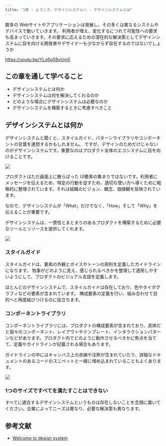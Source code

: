 ```yaml
---
title: "1章 : ようこそ、デザインシステムへ - デザインシステムとは"
---
```

数多の Webサイトやアプリケーションは発展し、その多くは異なるシステムやデバイスで動いていきます。
利用者が増え、変化するにつれて可能性への要求も高まっていきます。その要求に応えるための潜在的な解決策としてデザインシステムに目を向ける開発者やデザイナーも少なからず存在するのではないでしょうか

https://youtu.be/YLo6g58vUm0

## この章を通して学べること
- デザインシステムとは何か
- デザインシステムは何を解決してくれるのか
- どのような場合にデザインシステムは必要なのか
- デザインシステムを構築するときに考慮すべきこと

## デザインシステムとは何か
デザインシステムと聞くと、スタイルガイド、パターンライブラリやコンポーネントの言葉を連想するかもしれません。
ですが、デザインのためだけじゃないのがデザインシステムです。重要なのはプロダクト全体のエコシステムに目を向けることです。

![](https://storage.googleapis.com/zenn-user-upload/d8fee5ffd2e2-20230528.png)

プロダクトはただ画面上に散らばった UI要素の集まりではないです。利用者にメッセージを伝えるため、特定の行動を促すため、適切な使い方へ導くために戦略的に整理されています。それは組織のビジョン、概念、価値観を反映されています。

なので、デザインシステムが「What」だけでなく、「How」そして「Why」を伝えることが重要です。

デザインシステムは、一貫性とまとまりのあるプロダクトを構築するために必要なツールとリソースを提供してくれます。

![](https://storage.googleapis.com/zenn-user-upload/ba7640cac697-20230617.png)

### スタイルガイド
スタイルガイドは、要素の外観とボイスやトーンの原則を定義したガイドラインになります。
物事がどのように見え、感じられるべきかを整理して適用しやすいようにして、プロダクトのビジュアル言語を定義します。

ほとんどのデザインシステムで、スタイルガイドは存在しており、色やタイポグラフィなどの要素が含まれています。
構成要素の定義を行い、組み合わせて目的へと再度結びつけるのに役立ちます。

### コンポーネントライブラリ
コンポーネントライブラリには、プロダクトの構成要素が含まれており、具体だと個々のコンポーネント、レイアウトやテンプレート、インタラクションパターンなどがあります。プロダクト内でどのように動作させるべきかに焦点を当てて、定義やガイドラインが記載される場合もあります。

ガイドラインの中にはキャンバス上の赤線や注釈が含まれていたり、詳細なドキュメントのあるコードのスニペットと一緒に埋め込まれていることもよくあります。

![](https://storage.googleapis.com/zenn-user-upload/1820cc6774c3-20230528.png)


### 1つのサイズですべてを満たすことはできない
すべてに適合するデザインシステムというものは存在しないことを念頭に置いてください。企業によってニーズは異なり、必要な解決策も異なります。

## 参考文献
- [Welcome to design system](https://help.figma.com/hc/en-us/articles/14552802134807-Lesson-1-Welcome-to-design-systems)